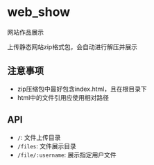 # web_show
网站作品展示

上传静态网站zip格式包，会自动进行解压并展示

## 注意事项
- zip压缩包中最好包含index.html，且在根目录下
- html中的文件引用应使用相对路径

## API

- `/`: 文件上传目录
- `/files`: 文件展示目录
- `/file/:username`: 展示指定用户文件